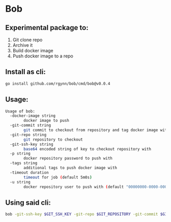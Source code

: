 # Bob

## Experimental package to:

1. Git clone repo
2. Archive it
3. Build docker image
4. Push docker image to a repo


## Install as cli:

```sh
go install github.com/rgynn/bob/cmd/bob@v0.0.4
```

## Usage:

```sh
Usage of bob:
  -docker-image string
        docker image to push
  -git-commit string
        git commit to checkout from repository and tag docker image with
  -git-repo string
        git repository to checkout
  -git-ssh-key string
        base64 encoded string of key to checkout repository with
  -p string
        docker repository password to push with
  -tags string
        additional tags to push docker image with
  -timeout duration
        timeout for job (default 5m0s)
  -u string
        docker repository user to push with (default "00000000-0000-0000-0000-000000000000")
```

## Using said cli:

```sh
bob -git-ssh-key $GIT_SSH_KEY -git-repo $GIT_REPOSITORY -git-commit $GIT_COMMIT_HASH -docker-image $DOCKER_REGISTRY/$DOCKER_IMAGE -p $DOCKER_REGISTRY_AUTH_TOKEN
```